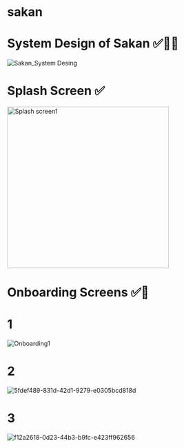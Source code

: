 # sakan

# System Design of Sakan ✅🤸‍♂️

![Sakan_System Desing](https://github.com/Ahmed-mohamed72/Graduation-Project/assets/151045541/1ad0c85c-d216-4be1-a36b-858a23b244fc)

# Splash Screen ✅

<img width="375" alt="Splash screen1" src="https://github.com/Ahmed-mohamed72/Graduation-Project/assets/151045541/48082905-0693-40bd-b21b-2025831f126c">

# Onboarding Screens ✅🚩

# 1 

![Onboarding1](https://github.com/Ahmed-mohamed72/Graduation-Project/assets/151045541/b6735517-ae76-4aa2-8e4f-07d7582e5ee5)

# 2

![5fdef489-831d-42d1-9279-e0305bcd818d](https://github.com/Ahmed-mohamed72/Graduation-Project/assets/151045541/2f25b3cf-da9e-4e53-8385-b1f64215a281)

# 3

![f12a2618-0d23-44b3-b9fc-e423ff962656](https://github.com/Ahmed-mohamed72/Graduation-Project/assets/151045541/2ae467a1-db08-4c65-aeb6-982472aa5754)

